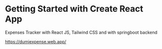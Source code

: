 # Getting Started with Create React App

Expenses Tracker with React JS, Tailwind CSS and with springboot backend

https://dumiexpense.web.app/
